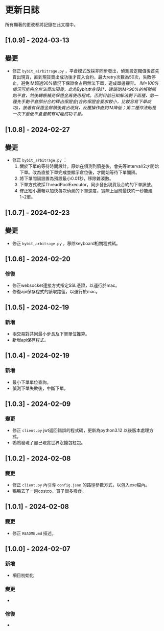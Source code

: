 # 更新日誌

所有顯著的更改都將記錄在此文檔中。

## [1.0.9] - 2024-03-13
## 變更
- 修正 `bybit_airbitrage.py` ，平倉模式改採非同步發出，偵測設定閥值後首先賣出現貨，直到現貨賣出成功後才買入合約，最大retry次數為50次，失敗停止，避免IM超過90%情況下保證金占用無法下單，造成單邊裸奔。
*IM>100%情況可能完全無法賣出現貨，此為Bybit本身設計，建議從IM<90%的帳號開始平倉，然後轉帳補充保證金再使用程式。否則目前已知解法剩下兩種，第一種先手動平倉部分合約釋出保證金(合約保證金要求較小，比較容易下單成功)，接著有保證金餘額後賣出現貨，反覆操作直到IM降低；第二種作法則是一次下最低平倉量較有可能成功平倉。*

## [1.0.8] - 2024-02-27
## 變更
- 修正 `bybit_arbitrage.py` ：
    1. 關於下單的等待時間設計，原始在偵測到價差後，會先等interval/2才開始下單。改為直接下單完成並顯示倉位後，才開始等待下單間隔。
    2. 將下單間隔設置為預設最小0.01秒，移除雜湊數。
    3. 下單方式改採ThreadPoolExecutor，同步發出現貨及合約的下單訊號。
    4. 修正細小邏輯以加快每次偵測的下單速度，實際上目前最快約一秒能建1~2單。

## [1.0.7] - 2024-02-23
## 變更
- 修正 `bybit_arbitrage.py` ，移除keyboard相關程式碼。

## [1.0.6] - 2024-02-20
### 修復
- 修正websocket連接方式指定SSL憑證，以運行於mac。
- 修復api保存程式的讀取路徑，以運行於mac。

## [1.0.5] - 2024-02-19
### 新增
- 兩交易對共同最小步長及下單單位推算。
- 新增api保存程式。

## [1.0.4] - 2024-02-19
### 新增
- 最小下單單位查詢。
- 偵測下單失敗後，中斷下單。

## [1.0.3] - 2024-02-09
### 變更
- 修正 `client.py` jwt返回錯誤的程式碼，更新為python3.12 以後版本處理方式。
- 鴨鴨發現了自己現實世界沒錢包紅包。

## [1.0.2] - 2024-02-08
### 變更
- 修正 `client.py` 內引導 `config.json` 的路徑參數方式，以包入exe檔內。
- 鴨鴨去了一趟costco，買了很多零食。

## [1.0.1] - 2024-02-08
### 變更
- 修正 `README.md` 描述。

## [1.0.0] - 2024-02-07
### 新增
- 項目初始化
### 變更
- 
### 修復
- 
